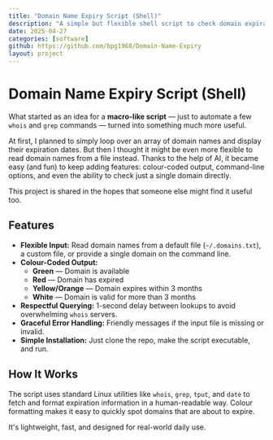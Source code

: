 ```yaml
---
title: "Domain Name Expiry Script (Shell)"
description: "A simple but flexible shell script to check domain expiration dates, enhanced with colour-coded output and command-line options."
date: 2025-04-27
categories: [software]
github: https://github.com/bpg1968/Domain-Name-Expiry
layout: project
---
```


# Domain Name Expiry Script (Shell)

What started as an idea for a **macro-like script** — just to automate a few `whois` and `grep` commands — turned into something much more useful.

At first, I planned to simply loop over an array of domain names and display their expiration dates. But then I thought it might be even more flexible to read domain names from a file instead. Thanks to the help of AI, it became easy (and fun) to keep adding features: colour-coded output, command-line options, and even the ability to check just a single domain directly.

This project is shared in the hopes that someone else might find it useful too.

## Features

- **Flexible Input:** Read domain names from a default file (`~/.domains.txt`), a custom file, or provide a single domain on the command line.
- **Colour-Coded Output:**  
  - **Green** — Domain is available  
  - **Red** — Domain has expired  
  - **Yellow/Orange** — Domain expires within 3 months  
  - **White** — Domain is valid for more than 3 months
- **Respectful Querying:** 1-second delay between lookups to avoid overwhelming `whois` servers.
- **Graceful Error Handling:** Friendly messages if the input file is missing or invalid.
- **Simple Installation:** Just clone the repo, make the script executable, and run.

## How It Works

The script uses standard Linux utilities like `whois`, `grep`, `tput`, and `date` to fetch and format expiration information in a human-readable way. Colour formatting makes it easy to quickly spot domains that are about to expire.

It's lightweight, fast, and designed for real-world daily use.


